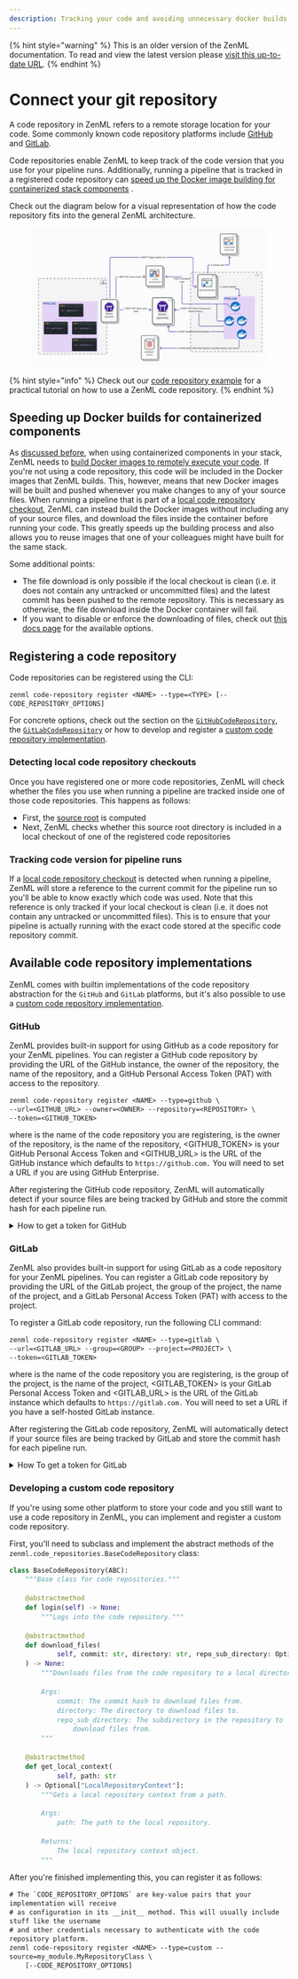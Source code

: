 ```yaml
---
description: Tracking your code and avoiding unnecessary docker builds by connecting your git repo.
---
```


{% hint style="warning" %}
This is an older version of the ZenML documentation. To read and view the latest version please [visit this up-to-date URL](https://docs.zenml.io).
{% endhint %}


# Connect your git repository

A code repository in ZenML refers to a remote storage location for your code. Some commonly known code repository
platforms include [GitHub](https://github.com/) and [GitLab](https://gitlab.com/).

Code repositories enable ZenML to keep track of the code version that you use for your pipeline runs. Additionally,
running a pipeline that is tracked in a registered code repository
can [speed up the Docker image building for containerized stack components](containerize-your-pipeline.md#reuse-docker-image-builds-from-previous-runs)
.

Check out the diagram below for a visual representation of how the code repository fits into the general ZenML
architecture.

<figure><img src="../../.gitbook/assets/Remote_with_code_repository.png" alt=""><figcaption></figcaption></figure>

{% hint style="info" %}
Check out our [code repository example](https://github.com/zenml-io/zenml/tree/main/examples/code\_repository) for a
practical tutorial on how to use a ZenML code repository.
{% endhint %}

## Speeding up Docker builds for containerized components

As [discussed before](containerize-your-pipeline.md#reuse-docker-image-builds-from-previous-runs), when using
containerized components in your stack, ZenML needs
to [build Docker images to remotely execute your code](manage-environments.md#execution-environments). If you're not using a
code repository, this code will be included in the Docker images that ZenML builds. This, however, means that new Docker
images will be built and pushed whenever you make changes to any of your source files. When running a pipeline that is
part of a [local code repository checkout](connect-your-git-repository.md#detecting-local-code-repository-checkouts),
ZenML can instead build the Docker images without including any of your source files, and download the files inside the
container before running your code. This greatly speeds up the building process and also allows you to reuse images that
one of your colleagues might have built for the same stack.

Some additional points:

* The file download is only possible if the local checkout is clean (i.e. it does not contain any untracked or
  uncommitted files) and the latest commit has been pushed to the remote repository. This is necessary as otherwise, the
  file download inside the Docker container will fail.
* If you want to disable or enforce the downloading of files, check out [this docs page](containerize-your-pipeline.md)
  for the available options.

## Registering a code repository

Code repositories can be registered using the CLI:

```shell
zenml code-repository register <NAME> --type=<TYPE> [--CODE_REPOSITORY_OPTIONS]
```

For concrete options, check out the section on the [`GitHubCodeRepository`](connect-your-git-repository.md#github),
the [`GitLabCodeRepository`](connect-your-git-repository.md#gitlab) or how to develop and register
a [custom code repository implementation](connect-your-git-repository.md#developing-a-custom-code-repository).

### Detecting local code repository checkouts

Once you have registered one or more code repositories, ZenML will check whether the files you use when running a
pipeline are tracked inside one of those code repositories. This happens as follows:

* First, the [source root](../advanced-guide/advanced-guide.md) is computed
* Next, ZenML checks whether this source root directory is included in a local checkout of one of the registered code
  repositories

### Tracking code version for pipeline runs

If a [local code repository checkout](connect-your-git-repository.md#detecting-local-code-repository-checkouts) is
detected when running a pipeline, ZenML will store a reference to the current commit for the pipeline run so you'll be
able to know exactly which code was used. Note that this reference is only tracked if your local checkout is clean (i.e.
it does not contain any untracked or uncommitted files). This is to ensure that your pipeline is actually running with
the exact code stored at the specific code repository commit.

## Available code repository implementations

ZenML comes with builtin implementations of the code repository abstraction for the `GitHub` and `GitLab` platforms, but
it's also possible to use
a [custom code repository implementation](connect-your-git-repository.md#developing-a-custom-code-repository).

### GitHub

ZenML provides built-in support for using GitHub as a code repository for your ZenML pipelines. You can register a
GitHub code repository by providing the URL of the GitHub instance, the owner of the repository, the name of the
repository, and a GitHub Personal Access Token (PAT) with access to the repository.

```shell
zenml code-repository register <NAME> --type=github \
--url=<GITHUB_URL> --owner=<OWNER> --repository=<REPOSITORY> \
--token=<GITHUB_TOKEN>
```

where is the name of the code repository you are registering, is the owner of the repository, is the name of the
repository, \<GITHUB\_TOKEN> is your GitHub Personal Access Token and \<GITHUB\_URL> is the URL of the GitHub instance
which defaults to `https://github.com.` You will need to set a URL if you are using GitHub Enterprise.

After registering the GitHub code repository, ZenML will automatically detect if your source files are being tracked by
GitHub and store the commit hash for each pipeline run.

<details>

<summary>How to get a token for GitHub</summary>

1. Go to your GitHub account settings and click on [Developer settings](https://github.com/settings/tokens?type=beta).
2. Select "Personal access tokens" and click on "Generate new token".
3. Give your token a name and a description.

   ![](../../.gitbook/assets/github-fine-grained-token-name.png)
4. We recommend selecting the specific repository and then giving `contents` read-only access.

   ![](../../.gitbook/assets/github-token-set-permissions.png)

   ![](../../.gitbook/assets/github-token-permissions-overview.png)
5. Click on "Generate token" and copy the token to a safe place.

   ![](../../.gitbook/assets/copy-github-fine-grained-token.png)

</details>

### GitLab

ZenML also provides built-in support for using GitLab as a code repository for your ZenML pipelines. You can register a
GitLab code repository by providing the URL of the GitLab project, the group of the project, the name of the project,
and a GitLab Personal Access Token (PAT) with access to the project.

To register a GitLab code repository, run the following CLI command:

```shell
zenml code-repository register <NAME> --type=gitlab \
--url=<GITLAB_URL> --group=<GROUP> --project=<PROJECT> \
--token=<GITLAB_TOKEN>
```

where is the name of the code repository you are registering, is the group of the project, is the name of the project,
\<GITLAB\_TOKEN> is your GitLab Personal Access Token and \<GITLAB\_URL> is the URL of the GitLab instance which
defaults to `https://gitlab.com.` You will need to set a URL if you have a self-hosted GitLab instance.

After registering the GitLab code repository, ZenML will automatically detect if your source files are being tracked by
GitLab and store the commit hash for each pipeline run.

<details>

<summary>How To get a token for GitLab</summary>

1. Go to your GitLab account settings and click
   on [Access Tokens](https://gitlab.com/-/profile/personal\_access\_tokens).
2. Name the token and select the scopes that you need (e.g. `read_repository`, `read_user`, `read_api`)

   ![](../../.gitbook/assets/gitlab-generate-access-token.png)
3. Click on "Create personal access token" and copy the token to a safe place.

   ![](../../.gitbook/assets/gitlab-copy-access-token.png)

</details>

### Developing a custom code repository

If you're using some other platform to store your code and you still want to use a code repository in ZenML, you can
implement and register a custom code repository.

First, you'll need to subclass and implement the abstract methods of the `zenml.code_repositories.BaseCodeRepository`
class:

```python
class BaseCodeRepository(ABC):
    """Base class for code repositories."""

    @abstractmethod
    def login(self) -> None:
        """Logs into the code repository."""

    @abstractmethod
    def download_files(
            self, commit: str, directory: str, repo_sub_directory: Optional[str]
    ) -> None:
        """Downloads files from the code repository to a local directory.

        Args:
            commit: The commit hash to download files from.
            directory: The directory to download files to.
            repo_sub_directory: The subdirectory in the repository to
                download files from.
        """

    @abstractmethod
    def get_local_context(
            self, path: str
    ) -> Optional["LocalRepositoryContext"]:
        """Gets a local repository context from a path.

        Args:
            path: The path to the local repository.

        Returns:
            The local repository context object.
        """
```

After you're finished implementing this, you can register it as follows:

```shell
# The `CODE_REPOSITORY_OPTIONS` are key-value pairs that your implementation will receive
# as configuration in its __init__ method. This will usually include stuff like the username
# and other credentials necessary to authenticate with the code repository platform.
zenml code-repository register <NAME> --type=custom --source=my_module.MyRepositoryClass \
    [--CODE_REPOSITORY_OPTIONS]
```

